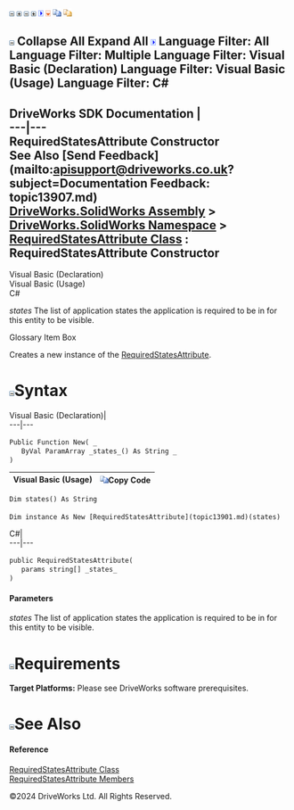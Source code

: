 ![](dotnetimages/collapse.gif) ![](dotnetimages/expand.gif) ![](dotnetimages/collapse.gif) ![](dotnetimages/expand.gif) ![](dotnetimages/drpdown.gif) ![](dotnetimages/drpdown_orange.gif) ![](dotnetimages/copycode.gif) ![](dotnetimages/copycodeHighlight.gif)

![](dotnetimages/collapse.gif) Collapse All Expand All ![](dotnetimages/drpdown.gif) Language Filter: All  Language Filter: Multiple  Language Filter: Visual Basic (Declaration) Language Filter: Visual Basic (Usage) Language Filter: C#  
---  
DriveWorks SDK Documentation  |   
---|---  
RequiredStatesAttribute Constructor   
See Also [Send Feedback](mailto:apisupport@driveworks.co.uk?subject=Documentation Feedback: topic13907.md)  
[DriveWorks.SolidWorks Assembly](topic13342.md) > [DriveWorks.SolidWorks Namespace](topic13345.md) > [RequiredStatesAttribute Class](topic13901.md) : RequiredStatesAttribute Constructor  
---  
  
Visual Basic (Declaration)    
Visual Basic (Usage)    
C# 

_states_
    The list of application states the application is required to be in for this entity to be visible.

Glossary Item Box

Creates a new instance of the [RequiredStatesAttribute](topic13901.md). 

# ![](dotnetimages/collapse.gif)Syntax

Visual Basic (Declaration)|   
---|---  
      
    
    Public Function New( _
       ByVal ParamArray _states_() As String _
    )  
  
Visual Basic (Usage)| ![](dotnetimages/copycode.gif)Copy Code  
---|---  
      
    
    Dim states() As String
     
    Dim instance As New [RequiredStatesAttribute](topic13901.md)(states)  
  
C#|   
---|---  
      
    
    public RequiredStatesAttribute( 
       params string[] _states_
    )  
  
#### Parameters

 _states_
    The list of application states the application is required to be in for this entity to be visible.

# ![](dotnetimages/collapse.gif)Requirements

**Target Platforms:** Please see DriveWorks software prerequisites.

# ![](dotnetimages/collapse.gif)See Also

#### Reference

[RequiredStatesAttribute Class](topic13901.md)   
[RequiredStatesAttribute Members](topic13902.md)

©2024 DriveWorks Ltd. All Rights Reserved.
